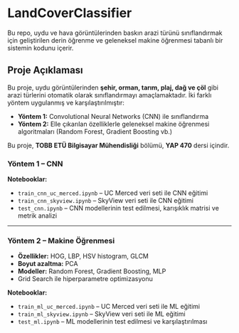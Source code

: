 # LandCoverClassifier

Bu repo, uydu ve hava görüntülerinden baskın arazi türünü sınıflandırmak için geliştirilen derin öğrenme ve geleneksel makine öğrenmesi tabanlı bir sistemin kodunu içerir.

## Proje Açıklaması

Bu proje, uydu görüntülerinden **şehir, orman, tarım, plaj, dağ ve çöl** gibi arazi türlerini otomatik olarak sınıflandırmayı amaçlamaktadır. İki farklı yöntem uygulanmış ve karşılaştırılmıştır:

- **Yöntem 1:** Convolutional Neural Networks (CNN) ile sınıflandırma
- **Yöntem 2:** Elle çıkarılan özelliklerle geleneksel makine öğrenmesi algoritmaları (Random Forest, Gradient Boosting vb.)

Bu proje, **TOBB ETÜ Bilgisayar Mühendisliği** bölümü, **YAP 470** dersi içindir.

### Yöntem 1 – CNN

**Notebooklar:**
- `train_cnn_uc_merced.ipynb` – UC Merced veri seti ile CNN eğitimi  
- `train_cnn_skyview.ipynb` – SkyView veri seti ile CNN eğitimi  
- `test_cnn.ipynb` – CNN modellerinin test edilmesi, karışıklık matrisi ve metrik analizi

---

### Yöntem 2 – Makine Öğrenmesi

- **Özellikler:** HOG, LBP, HSV histogram, GLCM
- **Boyut azaltma:** PCA
- **Modeller:** Random Forest, Gradient Boosting, MLP
- Grid Search ile hiperparametre optimizasyonu

**Notebooklar:**
- `train_ml_uc_merced.ipynb` – UC Merced veri seti ile ML eğitimi  
- `train_ml_skyview.ipynb` – SkyView veri seti ile ML eğitimi  
- `test_ml.ipynb` – ML modellerinin test edilmesi ve karşılaştırılması